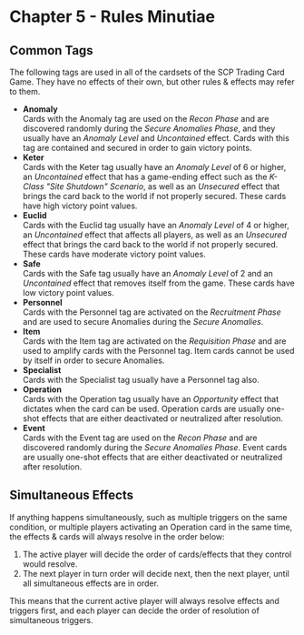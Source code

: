 Chapter 5 - Rules Minutiae
===

Common Tags
---
The following tags are used in all of the cardsets of the SCP Trading Card Game. They have no effects of their own, but other rules & effects may refer to them.
- **Anomaly**  
Cards with the Anomaly tag are used on the *Recon Phase* and are discovered randomly during the *Secure Anomalies Phase*, and they usually have an *Anomaly Level* and *Uncontained* effect. Cards with this tag are contained and secured in order to gain victory points.
- **Keter**  
Cards with the Keter tag usually have an *Anomaly Level* of 6 or higher, an *Uncontained* effect that has a game-ending effect such as the *K-Class "Site Shutdown" Scenario*, as well as an *Unsecured* effect that brings the card back to the world if not properly secured. These cards have high victory point values.
- **Euclid**  
Cards with the Euclid tag usually have an *Anomaly Level* of 4 or higher, an *Uncontained* effect that affects all players, as well as an *Unsecured* effect that brings the card back to the world if not properly secured. These cards have moderate victory point values.
- **Safe**  
Cards with the Safe tag usually have an *Anomaly Level* of 2 and an *Uncontained* effect that removes itself from the game. These cards have low victory point values.
- **Personnel**    
Cards with the Personnel tag are activated on the *Recruitment Phase* and are used to secure Anomalies during the *Secure Anomalies*. 
- **Item**  
Cards with the Item tag are activated on the *Requisition Phase* and are used to amplify cards with the Personnel tag. Item cards cannot be used by itself in order to secure Anomalies.
- **Specialist**  
Cards with the Specialist tag usually have a Personnel tag also.
- **Operation**  
Cards with the Operation tag usually have an *Opportunity* effect that dictates when the card can be used. Operation cards are usually one-shot effects that are either deactivated or neutralized after resolution.
- **Event**  
Cards with the Event tag are used on the *Recon Phase* and are discovered randomly during the *Secure Anomalies Phase*. Event cards are usually one-shot effects that are either deactivated or neutralized after resolution.

Simultaneous Effects
---
If anything happens simultaneously, such as multiple triggers on the same condition, or multiple players activating an Operation card in the same time, the effects & cards will always resolve in the order below:  
1. The active player will decide the order of cards/effects that they control would resolve.  
2. The next player in turn order will decide next, then the next player, until all simultaneous effects are in order.  

This means that the current active player will always resolve effects and triggers first, and each player can decide the order of resolution of simultaneous triggers.  